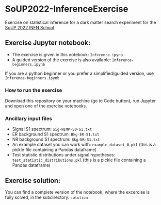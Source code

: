 # SoUP2022-InferenceExercise
Exercise on statistical inference for a dark matter search experiment for the [SoUP 2022 INFN School]([https://soup2022.ca.infn.it/])

## Exercise Jupyter notebook: 
- The exercise is given in this notebook: `Inference.ipynb` 
- A guided version of the exercise is also available: `Inference-beginners.ipynb`

If you are a python beginner or you prefer a simplified/guided version, use `Inference-beginners.ipynb`

### How to run the exercise
Download this repository on your machine (go to Code button), run Jupyter and open one of the exercise notebooks.

### Ancillary input files
- Signal S1 spectrum: `Sig-WIMP-50-S1.txt`
- ER background S1 spectrum: `Bkg-ER-S1.txt`
- NR background S1 spectrum: `Bkg-NR-S1.txt`
- An example dataset you can work with: `example_dataset_0.pkl` (this is a pickle file containing a Pandas dataframe)
- Test statistic distributions under signal hypotheses: `test_statistic_distributions.pkl` (this is a pickle file containing a Pandas dataframe)

## Exercise solution:
You can find a complete version of the notebook, where the excercise is fully solved, in the subdirectory: `solution`
